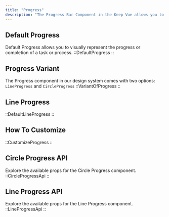 ```yaml
---
title: "Progress"
description: "The Progress Bar Component in the Keep Vue allows you to visually represent the progress or completion of a task or process."
---
```


## Default Progress

Default Progress allows you to visually represent the progress or completion of a task or process.
::DefaultProgress
::

## Progress Variant

The Progress component in our design system comes with two options: `LineProgress` and `CircleProgress`
::VariantOfProgress
::

## Line Progress

::DefaultLineProgress
::

## How To Customize

::CustomizeProgress
::

## Circle Progress API

Explore the available props for the Circle Progress component.
::CircleProgressApi
::

## Line Progress API

Explore the available props for the Line Progress component.
::LineProgressApi
::
